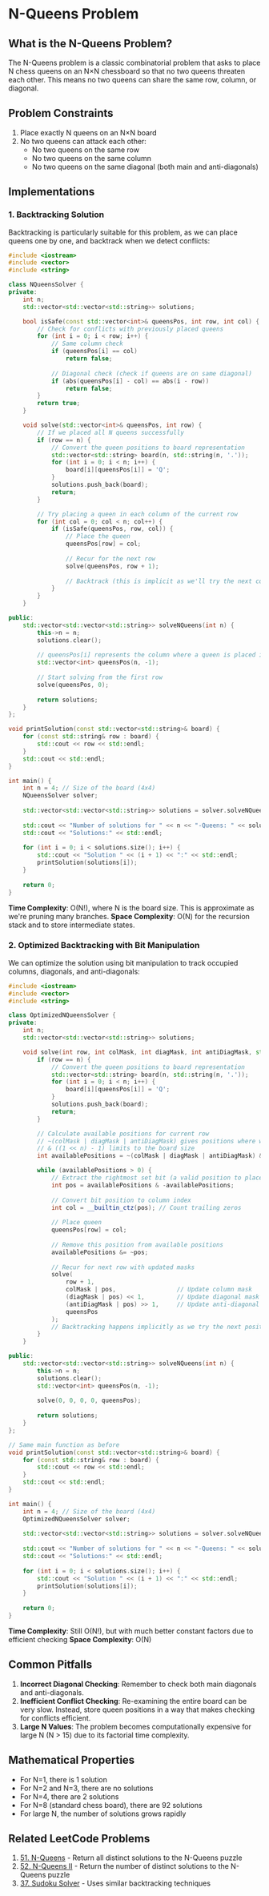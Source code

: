 # N-Queens Problem

## What is the N-Queens Problem?

The N-Queens problem is a classic combinatorial problem that asks to place N chess queens on an N×N chessboard so that no two queens threaten each other. This means no two queens can share the same row, column, or diagonal.

## Problem Constraints

1. Place exactly N queens on an N×N board
2. No two queens can attack each other:
   - No two queens on the same row
   - No two queens on the same column
   - No two queens on the same diagonal (both main and anti-diagonals)

## Implementations

### 1. Backtracking Solution

Backtracking is particularly suitable for this problem, as we can place queens one by one, and backtrack when we detect conflicts:

```cpp
#include <iostream>
#include <vector>
#include <string>

class NQueensSolver {
private:
    int n;
    std::vector<std::vector<std::string>> solutions;

    bool isSafe(const std::vector<int>& queensPos, int row, int col) {
        // Check for conflicts with previously placed queens
        for (int i = 0; i < row; i++) {
            // Same column check
            if (queensPos[i] == col)
                return false;
            
            // Diagonal check (check if queens are on same diagonal)
            if (abs(queensPos[i] - col) == abs(i - row))
                return false;
        }
        return true;
    }

    void solve(std::vector<int>& queensPos, int row) {
        // If we placed all N queens successfully
        if (row == n) {
            // Convert the queen positions to board representation
            std::vector<std::string> board(n, std::string(n, '.'));
            for (int i = 0; i < n; i++) {
                board[i][queensPos[i]] = 'Q';
            }
            solutions.push_back(board);
            return;
        }

        // Try placing a queen in each column of the current row
        for (int col = 0; col < n; col++) {
            if (isSafe(queensPos, row, col)) {
                // Place the queen
                queensPos[row] = col;
                
                // Recur for the next row
                solve(queensPos, row + 1);
                
                // Backtrack (this is implicit as we'll try the next column)
            }
        }
    }

public:
    std::vector<std::vector<std::string>> solveNQueens(int n) {
        this->n = n;
        solutions.clear();
        
        // queensPos[i] represents the column where a queen is placed in row i
        std::vector<int> queensPos(n, -1);
        
        // Start solving from the first row
        solve(queensPos, 0);
        
        return solutions;
    }
};

void printSolution(const std::vector<std::string>& board) {
    for (const std::string& row : board) {
        std::cout << row << std::endl;
    }
    std::cout << std::endl;
}

int main() {
    int n = 4; // Size of the board (4x4)
    NQueensSolver solver;
    
    std::vector<std::vector<std::string>> solutions = solver.solveNQueens(n);
    
    std::cout << "Number of solutions for " << n << "-Queens: " << solutions.size() << std::endl;
    std::cout << "Solutions:" << std::endl;
    
    for (int i = 0; i < solutions.size(); i++) {
        std::cout << "Solution " << (i + 1) << ":" << std::endl;
        printSolution(solutions[i]);
    }
    
    return 0;
}
```

**Time Complexity**: O(N!), where N is the board size. This is approximate as we're pruning many branches.
**Space Complexity**: O(N) for the recursion stack and to store intermediate states.

### 2. Optimized Backtracking with Bit Manipulation

We can optimize the solution using bit manipulation to track occupied columns, diagonals, and anti-diagonals:

```cpp
#include <iostream>
#include <vector>
#include <string>

class OptimizedNQueensSolver {
private:
    int n;
    std::vector<std::vector<std::string>> solutions;

    void solve(int row, int colMask, int diagMask, int antiDiagMask, std::vector<int>& queensPos) {
        if (row == n) {
            // Convert the queen positions to board representation
            std::vector<std::string> board(n, std::string(n, '.'));
            for (int i = 0; i < n; i++) {
                board[i][queensPos[i]] = 'Q';
            }
            solutions.push_back(board);
            return;
        }

        // Calculate available positions for current row
        // ~(colMask | diagMask | antiDiagMask) gives positions where we CAN place queens
        // & ((1 << n) - 1) limits to the board size
        int availablePositions = ~(colMask | diagMask | antiDiagMask) & ((1 << n) - 1);

        while (availablePositions > 0) {
            // Extract the rightmost set bit (a valid position to place queen)
            int pos = availablePositions & -availablePositions;
            
            // Convert bit position to column index
            int col = __builtin_ctz(pos); // Count trailing zeros
            
            // Place queen
            queensPos[row] = col;
            
            // Remove this position from available positions
            availablePositions &= ~pos;
            
            // Recur for next row with updated masks
            solve(
                row + 1,
                colMask | pos,                 // Update column mask
                (diagMask | pos) << 1,         // Update diagonal mask
                (antiDiagMask | pos) >> 1,     // Update anti-diagonal mask
                queensPos
            );
            // Backtracking happens implicitly as we try the next position
        }
    }

public:
    std::vector<std::vector<std::string>> solveNQueens(int n) {
        this->n = n;
        solutions.clear();
        std::vector<int> queensPos(n, -1);
        
        solve(0, 0, 0, 0, queensPos);
        
        return solutions;
    }
};

// Same main function as before
void printSolution(const std::vector<std::string>& board) {
    for (const std::string& row : board) {
        std::cout << row << std::endl;
    }
    std::cout << std::endl;
}

int main() {
    int n = 4; // Size of the board (4x4)
    OptimizedNQueensSolver solver;
    
    std::vector<std::vector<std::string>> solutions = solver.solveNQueens(n);
    
    std::cout << "Number of solutions for " << n << "-Queens: " << solutions.size() << std::endl;
    std::cout << "Solutions:" << std::endl;
    
    for (int i = 0; i < solutions.size(); i++) {
        std::cout << "Solution " << (i + 1) << ":" << std::endl;
        printSolution(solutions[i]);
    }
    
    return 0;
}
```

**Time Complexity**: Still O(N!), but with much better constant factors due to efficient checking
**Space Complexity**: O(N)

## Common Pitfalls

1. **Incorrect Diagonal Checking**: Remember to check both main diagonals and anti-diagonals.
2. **Inefficient Conflict Checking**: Re-examining the entire board can be very slow. Instead, store queen positions in a way that makes checking for conflicts efficient.
3. **Large N Values**: The problem becomes computationally expensive for large N (N > 15) due to its factorial time complexity.

## Mathematical Properties

- For N=1, there is 1 solution
- For N=2 and N=3, there are no solutions
- For N=4, there are 2 solutions
- For N=8 (standard chess board), there are 92 solutions
- For large N, the number of solutions grows rapidly

## Related LeetCode Problems

1. [51. N-Queens](https://leetcode.com/problems/n-queens/) - Return all distinct solutions to the N-Queens puzzle
2. [52. N-Queens II](https://leetcode.com/problems/n-queens-ii/) - Return the number of distinct solutions to the N-Queens puzzle
3. [37. Sudoku Solver](https://leetcode.com/problems/sudoku-solver/) - Uses similar backtracking techniques
